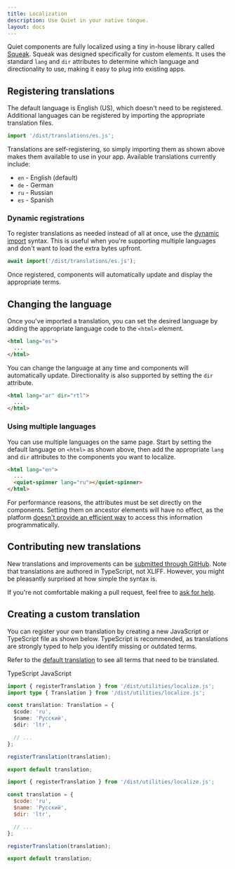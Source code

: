 ```yaml
---
title: Localization
description: Use Quiet in your native tongue.
layout: docs
---
```


Quiet components are fully localized using a tiny in-house library called [Squeak](https://github.com/quietui/squeak). Squeak was designed specifically for custom elements. It uses the standard `lang` and `dir` attributes to determine which language and directionality to use, making it easy to plug into existing apps.

## Registering translations

The default language is English (US), which doesn't need to be registered. Additional languages can be registered by importing the appropriate translation files.

```js
import '/dist/translations/es.js';
```

Translations are self-registering, so simply importing them as shown above makes them available to use in your app. Available translations currently include:

<div class="two-columns">

- `en` - English (default)
- `de` - German
- `ru` - Russian
- `es` - Spanish

</div>

### Dynamic registrations

To register translations as needed instead of all at once, use the [dynamic import](https://developer.mozilla.org/en-US/docs/Web/JavaScript/Reference/Operators/import) syntax. This is useful when you're supporting multiple languages and don't want to load the extra bytes upfront.

```js
await import('/dist/translations/es.js');
```

Once registered, components will automatically update and display the appropriate terms.

## Changing the language

Once you've imported a translation, you can set the desired language by adding the appropriate language code to the `<html>` element.

```html
<html lang="es">
  ...
</html>
```

You can change the language at any time and components will automatically update. Directionality is also supported by setting the `dir` attribute.

```html
<html lang="ar" dir="rtl">
  ...
</html>
```

### Using multiple languages

You can use multiple languages on the same page. Start by setting the default language on `<html>` as shown above, then add the appropriate `lang` and `dir` attributes to the components you want to localize.

```html
<html lang="en">
  ...
  <quiet-spinner lang="ru"></quiet-spinner>
</html>
```

For performance reasons, the attributes must be set directly on the components. Setting them on ancestor elements will have no effect, as the platform [doesn't provide an efficient way](https://github.com/whatwg/html/issues/7039) to access this information programmatically.

## Contributing new translations

New translations and improvements can be [submitted through GitHub](https://github.com/quietui/quiet/tree/main/src/translations). Note that translations are authored in TypeScript, not XLIFF. However, you might be pleasantly surprised at how simple the syntax is.

If you're not comfortable making a pull request, feel free to [ask for help](https://github.com/quietui/quiet/discussions).

## Creating a custom translation

You can register your own translation by creating a new JavaScript or TypeScript file as shown below. TypeScript is recommended, as translations are strongly typed to help you identify missing or outdated terms.

Refer to the [default translation](https://github.com/quietui/quiet/tree/main/src/translations/en.ts) to see all terms that need to be translated.

<quiet-tab-list label="Select your flavor">
<quiet-tab slot="tab" panel="ts">TypeScript</quiet-tab>
<quiet-tab slot="tab" panel="js">JavaScript</quiet-tab>
<quiet-tab-panel name="ts">

```ts
import { registerTranslation } from '/dist/utilities/localize.js';
import type { Translation } from '/dist/utilities/localize.js';

const translation: Translation = {
  $code: 'ru',
  $name: 'Русский',
  $dir: 'ltr',

  // ...
};

registerTranslation(translation);

export default translation;
```

</quiet-tab-panel>
<quiet-tab-panel name="js">

```js
import { registerTranslation } from '/dist/utilities/localize.js';

const translation = {
  $code: 'ru',
  $name: 'Русский',
  $dir: 'ltr',

  // ...
};

registerTranslation(translation);

export default translation;
```

</quiet-tab-panel>
</quiet-tab-list>

